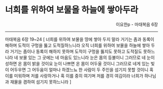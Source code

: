 # 너희를 위하여 보물을 하늘에 쌓아두라
<p align="right">이요한p - 마태복음 6장</p>

----

마태복음 6장 19~24 [
너희를 위하여 보물을 땅에 쌓아 두지 말라 거기는 좀과 동록이 해하며 도적이 구멍을 뚫고 도적질하느니라
오직 너희를 위하여 보물을 하늘에 쌓아 두라 거기는 좀이나 동록이 해하지 못하며 도적이 구멍을 뚫지도 못하고 도적질도 못하느니라
네 보물 있는 그 곳에는 네 마음도 있느니라
눈은 몸의 등불이니 그러므로 네 눈이 성하면 온 몸이 밝을 것이요
눈이 나쁘면 온 몸이 어두울 것이니 그러므로 네게 있는 빛이 어두우면 그 어두움이 얼마나 하겠느뇨
한 사람이 두 주인을 섬기지 못할 것이니 혹 이를 미워하며 저를 사랑하거나 혹 이를 중히 여기며 저를 경히 여김이라 너희가 하나님과 재물을 겸하여 섬기지 못하느니라
]

